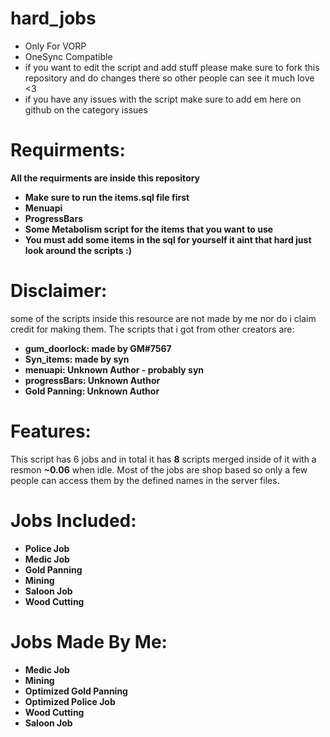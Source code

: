# hard_jobs
- Only For VORP
- OneSync Compatible
- if you want to edit the script and add stuff please make sure to fork this repository and do changes there so other people can see it much love <3
- if you have any issues with the script make sure to add em here on github on the category issues

# Requirments:
**All the requirments are inside this repository**
- **Make sure to run the items.sql file first**
- **Menuapi**
- **ProgressBars**
- **Some Metabolism script for the items that you want to use**
- **You must add some items in the sql for yourself it aint that hard just look around the scripts :)**

# Disclaimer: 
some of the scripts inside this resource are not made by me nor do i claim credit for making them. The scripts that i got from other creators are:
- **gum_doorlock: made by GM#7567**
- **Syn_items: made by syn**
- **menuapi: Unknown Author - probably syn**
- **progressBars: Unknown Author**
- **Gold Panning: Unknown Author**

# Features:
This script has 6 jobs and in total it has **8** scripts merged inside of it with a resmon **~0.06** when idle. Most of the jobs are shop based so only 
a few people can access them by the defined names in the server files.

# Jobs Included:
- **Police Job**
- **Medic Job**
- **Gold Panning**
- **Mining**
- **Saloon Job**
- **Wood Cutting**

# Jobs Made By Me:
- **Medic Job**
- **Mining**
- **Optimized Gold Panning**
- **Optimized Police Job**
- **Wood Cutting**
- **Saloon Job**
